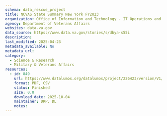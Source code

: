 ```yaml
---
schema: data_rescue_project 
title: NCVAS State Summary New York FY2023
organization: Office of Information and Technology - IT Operations and Services (ITOPS)
agency: Department of Veterans Affairs
websites: data.va.gov
data_source: https://www.data.va.gov/stories/s/dbya-s55i
description: 
last_modified: 2025-04-23
metadata_available: No
metadata_url: 
category:
  - Science & Research 
  - Military & Veterans Affairs 
resources:
  - id: 849
    url: https://www.datalumos.org/datalumos/project/226423/version/V1/view
    format: PDF, CSV
    status: Finished
    size: 0.0
    download_date: 2025-10-04
    maintainer: DRP, DL
    notes: 
---
```

